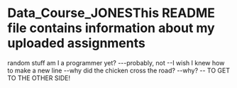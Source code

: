 # Data_Course_JONESThis README file contains information about my uploaded assignments
random stuff
am I a programmer yet?
---probably, not
--I wish I knew how to make a new line
--why did the chicken cross the road?
--why?
-- TO GET TO THE OTHER SIDE!
